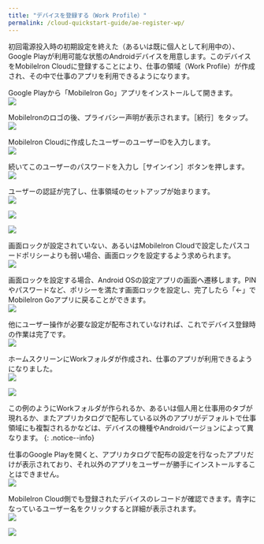```yaml
---
title: "デバイスを登録する（Work Profile）"
permalink: /cloud-quickstart-guide/ae-register-wp/
---
```

初回電源投入時の初期設定を終えた（あるいは既に個人として利用中の）、Google Playが利用可能な状態のAndroidデバイスを用意します。このデバイスをMobileIron Cloudに登録することにより、仕事の領域（Work Profile）が作成され、その中で仕事のアプリを利用できるようになります。  

Google Playから「MobileIron Go」アプリをインストールして開きます。  
![](/assets/cloud-quickstart-guide/images/748E3AD2-25BE-490F-86D3-3CCA36B9B993.jpg)

MobileIronのロゴの後、プライバシー声明が表示されます。［続行］をタップ。  
![](/assets/cloud-quickstart-guide/images/624318E9-0194-4023-A5A2-3A34DC1A69F5.png)

MobileIron Cloudに作成したユーザーのユーザーIDを入力します。  
![](/assets/cloud-quickstart-guide/images/6E9A31E0-CD79-45B4-A9C1-B0149AEA668C.png)

続いてこのユーザーのパスワードを入力し［サインイン］ボタンを押します。  
![](/assets/cloud-quickstart-guide/images/EFD42675-38B6-4CBC-9573-289B0473A3FC.png)

ユーザーの認証が完了し、仕事領域のセットアップが始まります。  
![](/assets/cloud-quickstart-guide/images/898B79B4-118A-4F7D-BBC2-DCDDCC0BDE9D.png)

![](/assets/cloud-quickstart-guide/images/747B46AA-9274-44C7-9910-403D40ABEEAF.png)

![](/assets/cloud-quickstart-guide/images/5FD58D4F-2B58-4372-B03B-80D01F0177E6.png)

画面ロックが設定されていない、あるいはMobileIron Cloudで設定したパスコードポリシーよりも弱い場合、画面ロックを設定するよう求められます。  
![](/assets/cloud-quickstart-guide/images/F9C113CE-117D-4928-BAD9-D62906666861.png)

画面ロックを設定する場合、Android OSの設定アプリの画面へ遷移します。PINやパスワードなど、ポリシーを満たす画面ロックを設定し、完了したら「←」でMobileIron Goアプリに戻ることができます。  
![](/assets/cloud-quickstart-guide/images/1A2DF9C9-C670-4287-88C6-3E7B1C2691AB.png)

他にユーザー操作が必要な設定が配布されていなければ、これでデバイス登録時の作業は完了です。  
![](/assets/cloud-quickstart-guide/images/8C6EA08D-C3D7-4719-9A87-7B6B4533AC2E.png)

ホームスクリーンにWorkフォルダが作成され、仕事のアプリが利用できるようになりました。  
![](/assets/cloud-quickstart-guide/images/5D46BAD2-2557-4F13-801E-5378B6FB2210.jpg)

![](/assets/cloud-quickstart-guide/images/4354435D-FA64-4D5F-A804-4FFE873E0CBE.jpg)

この例のようにWorkフォルダが作られるか、あるいは個人用と仕事用のタブが現れるか、またアプリカタログで配布している以外のアプリがデフォルトで仕事領域にも複製されるかなどは、デバイスの機種やAndroidバージョンによって異なります。
{: .notice--info}

仕事のGoogle Playを開くと、アプリカタログで配布の設定を行なったアプリだけが表示されており、それ以外のアプリをユーザーが勝手にインストールすることはできません。  
![](/assets/cloud-quickstart-guide/images/5057CEA0-36F0-475F-AB3C-E78150FD0F3E.jpg)

MobileIron Cloud側でも登録されたデバイスのレコードが確認できます。青字になっているユーザー名をクリックすると詳細が表示されます。  
![](/assets/cloud-quickstart-guide/images/2137A8DE-2526-4513-8693-5C9D7F9149FF.png)

![](/assets/cloud-quickstart-guide/images/E81E12CC-C0DD-46BE-8654-77AABF6CA32F.png)
